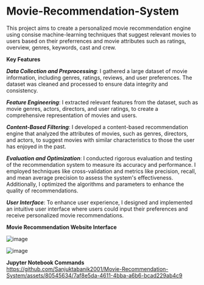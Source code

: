 # Movie-Recommendation-System

This project aims to create a personalized movie recommendation engine using consise machine-learning techniques that suggest relevant movies to users based on their preferrences and  movie attributes such as ratings, overview, genres, keywords, cast and crew.

**Key Features**

***Data Collection and Preprocessing***: I gathered a large dataset of movie information, including genres, ratings, reviews, and user preferences. The dataset was cleaned and processed to ensure data integrity and consistency.

***Feature Engineering***: I extracted relevant features from the dataset, such as movie genres, actors, directors, and user ratings, to create a comprehensive representation of movies and users.

***Content-Based Filtering***: I developed a content-based recommendation engine that analyzed the attributes of movies, such as genres, directors, and actors, to suggest movies with similar characteristics to those the user has enjoyed in the past.

***Evaluation and Optimization***: I conducted rigorous evaluation and testing of the recommendation system to measure its accuracy and performance. I employed techniques like cross-validation and metrics like precision, recall, and mean average precision to assess the system's effectiveness. Additionally, I optimized the algorithms and parameters to enhance the quality of recommendations.

***User Interface***: To enhance user experience, I designed and implemented an intuitive user interface where users could input their preferences and receive personalized movie recommendations.

****Movie Recommendation Website Interface****

![image](https://github.com/Sanjuktabanik2001/Movie-Recommendation-System/assets/80545634/ef3a8152-7b02-46ab-bba2-8221eefc9ef7)

![image](https://github.com/Sanjuktabanik2001/Movie-Recommendation-System/assets/80545634/4f14e14a-fc3c-4bf2-9a3d-ce3d481ae8e7)


****Jupyter Notebook Commands****
https://github.com/Sanjuktabanik2001/Movie-Recommendation-System/assets/80545634/7af8e5da-4611-4bba-a6b6-bcad229ab4c9




